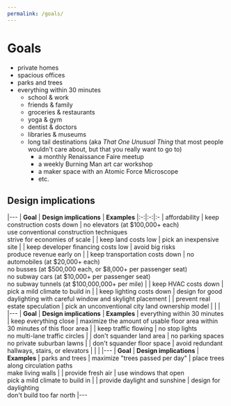 ```yaml
---
permalink: /goals/
---
```


# Goals

+ private homes
+ spacious offices
+ parks and trees
+ everything within 30 minutes
  - school & work
  - friends & family
  - groceries & restaurants
  - yoga & gym
  - dentist & doctors 
  - libraries & museums
  - long tail destinations (aka _That One Unusual Thing_ that most people wouldn't care about, but that you really want to go to)
    - a monthly Renaissance Faire meetup
    - a weekly Burning Man art car workshop
    - a maker space with an Atomic Force Microscope
    - etc.

## Design implications

|---
| **Goal** | **Design implications** | **Examples**
|:-:|:-:|:-
| affordability | keep construction costs down       | no elevators (at $100,000+ each) <br> use conventional construction techniques <br> strive for economies of scale
|               | keep land costs low                | pick an inexpensive site
|               | keep developer financing costs low | avoid big risks <br> produce revenue early on
|               | keep transportation costs down     | no automobiles (at $20,000+ each) <br> no busses (at $500,000 each, or $8,000+ per passenger seat) <br> no subway cars (at $10,000+ per passenger seat) <br> no subway tunnels (at $100,000,000+ per mile) 
|               | keep HVAC costs down               | pick a mild climate to build in
|               | keep lighting costs down           | design for good daylighting with careful window and skylight placement
|               | prevent real estate speculation    | pick an unconventional city land ownership model 
|               |  | 
|---
| **Goal** | **Design implications** | **Examples**
| everything within 30 minutes | keep everything close      | maximize the amount of usable floor area within 30 minutes of this floor area
|                              | keep traffic flowing       | no stop lights <br> no multi-lane traffic circles
|                              | don't squander land area   | no parking spaces <br> no private suburban lawns
|                              | don't squander floor space | avoid redundant hallways, stairs, or elevators
|                              |  | 
|---
| **Goal** | **Design implications** | **Examples**
| parks and trees | maximize "trees passed per day" | place trees along circulation paths <br> make living walls
|                 | provide fresh air               | use windows that open <br> pick a mild climate to build in
|                 | provide daylight and sunshine   | design for daylighting <br> don't build too far north
|---




